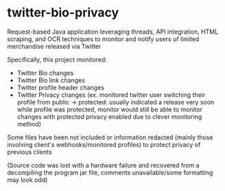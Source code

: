 # twitter-bio-privacy
Request-based Java application leveraging threads, API integration, HTML scraping, and OCR techniques to monitor and notify users of limited merchandise released via Twitter

Specifically, this project monitored:
- Twitter Bio changes
- Twitter Bio link changes
- Twitter profile header changes
- Twitter Privacy changes (ex. monitored twitter user switching their profile from public -> protected: usually indicated a release very soon while profile was protected, monitor would still be able to monitor changes with protected privacy enabled due to clever monitoring method)

Some files have been not included or information redacted (mainly those involving client's webhooks/monitored profiles) to protect privacy of previous clients

(Source code was lost with a hardware failure and recovered from a decompiling the program jar file, comments unavailable/some formatting may look odd)

